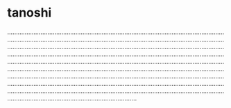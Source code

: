 # tanoshi
......................................................................................................................................................................................................................................................................................................................................................................................................................................................................................................................................................................................................................................................................................................................................................................................................................................................................................................................................................................................................................................................................................................................................................................................................................................